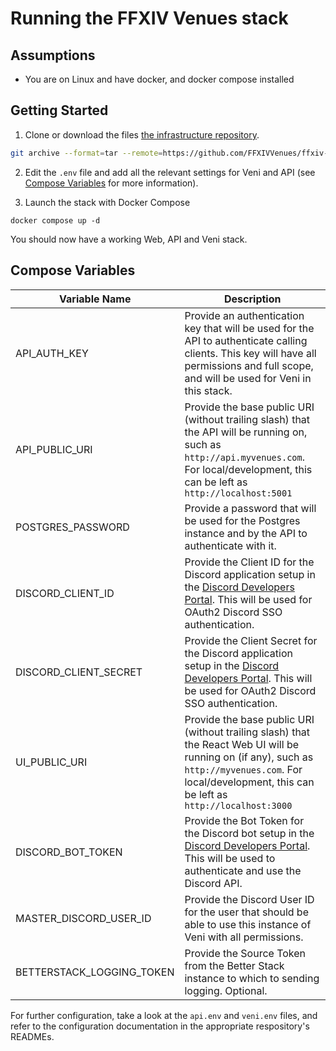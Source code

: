# Running the FFXIV Venues stack

## Assumptions

* You are on Linux and have docker, and docker compose installed

## Getting Started

1) Clone or download the files [the infrastructure repository](https://github.com/FFXIVVenues/ffxivvenues-infrastructure/tree/main/FFXIV%20Venues).
```Bash Command
git archive --format=tar --remote=https://github.com/FFXIVVenues/ffxiv-venues-infrastructure.git main | tar -x
```
2) Edit the `.env` file and add all the relevant settings for Veni and API (see [Compose Variables](https://github.com/FFXIVVenues/ffxivvenues-infrastructure/blob/main/README.md#compose-variables) for more information).


3) Launch the stack with Docker Compose
```Back Command
docker compose up -d
```

You should now have a working Web, API and Veni stack.

## Compose Variables

| Variable Name | Description |
|---------------|-------------|
| API_AUTH_KEY  | Provide an authentication key that will be used for the API to authenticate calling clients. This key will have all permissions and full scope, and will be used for Veni in this stack. |
| API_PUBLIC_URI | Provide the base public URI (without trailing slash) that the API will be running on, such as `http://api.myvenues.com`. For local/development, this can be left as `http://localhost:5001` |
| POSTGRES_PASSWORD | Provide a password that will be used for the Postgres instance and by the API to authenticate with it. |
| DISCORD_CLIENT_ID | Provide the Client ID for the Discord application setup in the [Discord Developers Portal](https://discord.com/developers). This will be used for OAuth2 Discord SSO authentication. |
| DISCORD_CLIENT_SECRET | Provide the Client Secret for the Discord application setup in the [Discord Developers Portal](https://discord.com/developers). This will be used for OAuth2 Discord SSO authentication. |
| UI_PUBLIC_URI | Provide the base public URI (without trailing slash) that the React Web UI will be running on (if any), such as `http://myvenues.com`. For local/development, this can be left as `http://localhost:3000` |
| DISCORD_BOT_TOKEN | Provide the Bot Token for the Discord bot setup in the [Discord Developers Portal](https://discord.com/developers). This will be used to authenticate and use the Discord API. |
| MASTER_DISCORD_USER_ID | Provide the Discord User ID for the user that should be able to use this instance of Veni with all permissions. |
| BETTERSTACK_LOGGING_TOKEN | Provide the Source Token from the Better Stack instance to which to sending logging. Optional. |

For further configuration, take a look at the `api.env` and `veni.env` files, and refer to the configuration documentation in the appropriate respository's READMEs.
